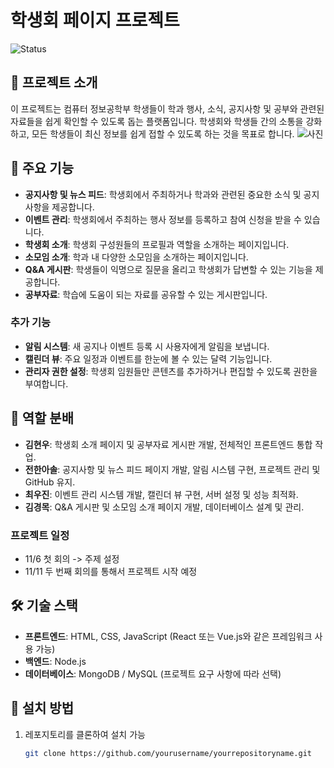 # 학생회 페이지 프로젝트

![Status](https://img.shields.io/badge/status-in%20progress-yellow)

## 📖 프로젝트 소개
이 프로젝트는 컴퓨터 정보공학부 학생들이 학과 행사, 소식, 공지사항 및 공부와 관련된 자료들을 쉽게 확인할 수 있도록 돕는 플랫폼입니다. 학생회와 학생들 간의 소통을 강화하고, 모든 학생들이 최신 정보를 쉽게 접할 수 있도록 하는 것을 목표로 합니다.
![사진](https://github.com/kh-woo/WebSandbox_1/image.png)

## 🚀 주요 기능
- **공지사항 및 뉴스 피드**: 학생회에서 주최하거나 학과와 관련된 중요한 소식 및 공지사항을 제공합니다.
- **이벤트 관리**: 학생회에서 주최하는 행사 정보를 등록하고 참여 신청을 받을 수 있습니다.
- **학생회 소개**: 학생회 구성원들의 프로필과 역할을 소개하는 페이지입니다.
- **소모임 소개**: 학과 내 다양한 소모임을 소개하는 페이지입니다.
- **Q&A 게시판**: 학생들이 익명으로 질문을 올리고 학생회가 답변할 수 있는 기능을 제공합니다.
- **공부자료**: 학습에 도움이 되는 자료를 공유할 수 있는 게시판입니다.

### 추가 기능
- **알림 시스템**: 새 공지나 이벤트 등록 시 사용자에게 알림을 보냅니다.
- **캘린더 뷰**: 주요 일정과 이벤트를 한눈에 볼 수 있는 달력 기능입니다.
- **관리자 권한 설정**: 학생회 임원들만 콘텐츠를 추가하거나 편집할 수 있도록 권한을 부여합니다.

## 👥 역할 분배
- **김현우**: 학생회 소개 페이지 및 공부자료 게시판 개발, 전체적인 프론트엔드 통합 작업.
- **전한아솔**: 공지사항 및 뉴스 피드 페이지 개발, 알림 시스템 구현, 프로젝트 관리 및 GitHub 유지.
- **최우진**: 이벤트 관리 시스템 개발, 캘린더 뷰 구현, 서버 설정 및 성능 최적화.
- **김경목**: Q&A 게시판 및 소모임 소개 페이지 개발, 데이터베이스 설계 및 관리.

### 프로젝트 일정
- 11/6 첫 회의 -> 주제 설정
- 11/11 두 번째 회의를 통해서 프로젝트 시작 예정

## 🛠️ 기술 스택
- **프론트엔드**: HTML, CSS, JavaScript (React 또는 Vue.js와 같은 프레임워크 사용 가능)
- **백엔드**: Node.js
- **데이터베이스**: MongoDB / MySQL (프로젝트 요구 사항에 따라 선택)

## 🔧 설치 방법

1. 레포지토리를 클론하여 설치 가능
   ```bash
   git clone https://github.com/yourusername/yourrepositoryname.git
